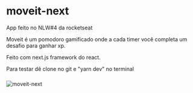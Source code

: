 # moveit-next
App feito no NLW#4  da rocketseat

Moveit é um pomodoro gamificado onde a cada timer você completa um desafio para ganhar xp.


Feito com next.js framework do react.

Para testar dê clone no git e "yarn dev" no terminal


#####


![moveit-next](https://user-images.githubusercontent.com/78659480/114231556-fc0bd780-9950-11eb-84b3-753c44ad2e0f.png)




